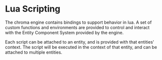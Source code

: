 # Lua Scripting

The chroma engine contains bindings to support behavior in lua. A set of custom functions and environments are provided to control and interact with the Entity Component System provided by the engine.

Each script can be attached to an entity, and is provided with that entities' context. The script will be executed in the context of that entity, and can be attached to multiple entities.